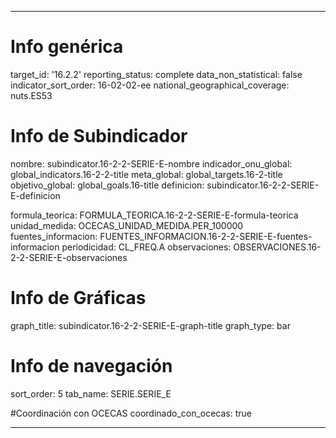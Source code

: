---

# Info genérica
target_id: '16.2.2'
reporting_status: complete
data_non_statistical: false
indicator_sort_order: 16-02-02-ee
national_geographical_coverage: nuts.ES53

# Info de Subindicador
nombre: subindicator.16-2-2-SERIE-E-nombre
indicador_onu_global: global_indicators.16-2-2-title
meta_global: global_targets.16-2-title
objetivo_global: global_goals.16-title
definicion: subindicator.16-2-2-SERIE-E-definicion

formula_teorica: FORMULA_TEORICA.16-2-2-SERIE-E-formula-teorica
unidad_medida: OCECAS_UNIDAD_MEDIDA.PER_100000
fuentes_informacion: FUENTES_INFORMACION.16-2-2-SERIE-E-fuentes-informacion
periodicidad: CL_FREQ.A
observaciones: OBSERVACIONES.16-2-2-SERIE-E-observaciones

# Info de Gráficas
graph_title: subindicator.16-2-2-SERIE-E-graph-title
graph_type: bar

# Info de navegación
sort_order: 5
tab_name: SERIE.SERIE_E

#Coordinación con OCECAS
coordinado_con_ocecas: true

---